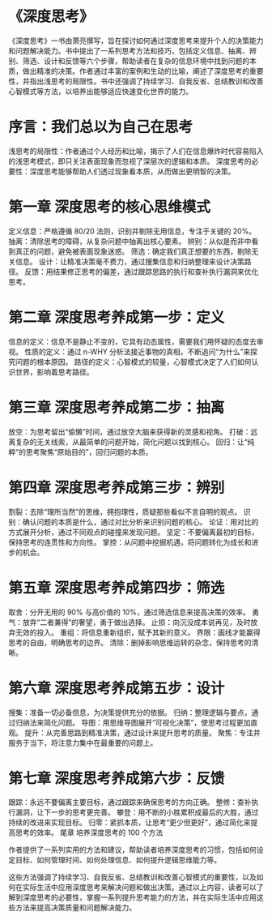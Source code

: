 # 《深度思考》

《深度思考》一书由萧亮撰写，旨在探讨如何通过深度思考来提升个人的决策能力和问题解决能力。书中提出了一系列思考方法和技巧，包括定义信息、抽离、辨别、筛选、设计和反馈等六个步骤，帮助读者在复杂的信息环境中找到问题的本质，做出精准的决策。作者通过丰富的案例和生动的比喻，阐述了深度思考的重要性，并指出浅思考的局限性。书中还强调了持续学习、自我反省、总结教训和改善心智模式等方法，以培养出能够适应快速变化世界的能力。

# 序言：我们总以为自己在思考

浅思考的局限性：作者通过个人经历和比喻，揭示了人们在信息爆炸时代容易陷入的浅思考模式，即只关注表面现象而忽视了深层次的逻辑和本质。
深度思考的必要性：深度思考能够帮助人们透过现象看本质，从而做出更明智的决策。

# 第一章 深度思考的核心思维模式

定义信息：严格遵循 80/20 法则，识别并剔除无用信息，专注于关键的 20%。
抽离：清除思考的障碍，从复杂问题中抽离出核心要素。
辨别：从似是而非中看到真正的问题，避免被表面现象迷惑。
筛选：确定我们真正想要的东西，剔除无关信息。
设计：让精准决策毫不费力，通过搜集信息和归纳整理来设计决策路径。
反馈：用结果修正思考的偏差，通过跟踪思路的执行和查补执行漏洞来优化思考。

# 第二章 深度思考养成第一步：定义

信息的定义：信息不是静止不变的，它具有动态属性，需要我们用怀疑的态度去审视。
性质的定义：通过 n-WHY 分析法接近事物的真相，不断追问“为什么”来探究问题的根本原因。
路径的定义：心智模式的较量，心智模式决定了人们如何认识世界，影响着思考路径。

# 第三章 深度思考养成第二步：抽离

放空：为思考留出“偷懒”时间，通过放空大脑来获得新的灵感和视角。
打破：远离复杂的无关线索，从最简单的问题开始，简化问题以找到核心。
回归：让“纯粹”的思考聚焦“原始目的”，回归问题的本质。

# 第四章 深度思考养成第三步：辨别

割裂：去除“理所当然”的思维，拥抱理性，质疑那些看似不言自明的观点。
识别：确认问题的本质是什么，通过对比分析来识别问题的核心。
论证：用对比的方式展开分析，通过不同观点的碰撞来发现问题。
坚定：不要偏离最初的目标，保持思考的连贯性和方向性。
掌控：从问题中挖掘机遇，将问题转化为成长和进步的机会。

# 第五章 深度思考养成第四步：筛选

取舍：分开无用的 90% 与高价值的 10%，通过筛选信息来提高决策的效率。
勇气：放弃“二者兼得”的奢望，勇于做出选择。
止损：向沉没成本说再见，及时放弃无效的投入。
重组：将信息重新组织，赋予其新的意义。
界限：画线才能赢得思考的自由，明确思考的边界。
清除：删掉影响思维运转的杂念，保持思考的清晰。

# 第六章 深度思考养成第五步：设计

搜集：准备一切必备信息，为决策提供充分的依据。
归纳：整理逻辑与要点，通过归纳法来简化问题。
导图：用思维导图展开“可视化决策”，使思考过程更加直观。
提升：从完善思路到精准决策，通过设计来提升思考的质量。
聚焦：专注并服务于当下，将注意力集中在最重要的问题上。

# 第七章 深度思考养成第六步：反馈

跟踪：永远不要偏离主要目标，通过跟踪来确保思考的方向正确。
整修：查补执行漏洞，让下一步的思考更完善。
攀登：用不断的小胜累积成最后的大胜，通过持续的改进来实现目标。
归零：紧抓本质，让思考“更少但更好”，通过简化来提高思考的效率。
尾章 培养深度思考的 100 个方法

作者提供了一系列实用的方法和建议，帮助读者培养深度思考的习惯，包括如何设定目标、如何管理时间、如何处理信息、如何提升逻辑思维能力等。

这些方法强调了持续学习、自我反省、总结教训和改善心智模式的重要性，以及如何在实际生活中应用深度思考来解决问题和做出决策。通过以上内容，读者可以了解到深度思考的必要性，掌握一系列提升思考能力的方法，并在实际生活中应用这些方法来提高决策质量和问题解决能力。
